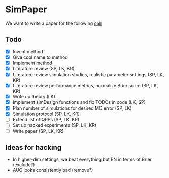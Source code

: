 # SimPaper

We want to write a paper for the following [call](https://onlinelibrary.wiley.com/page/journal/15214036/homepage/call_for_papers.html#neutralcomparisonstudies)

## Todo

- [x] Invent method
- [x] Give cool name to method
- [x] Implement method
- [x] Literature review (SP, LK, KR)
- [x] Literature review simulation studies, realistic parameter settings (SP, LK, KR)
- [x] Literature review performance metrics, normalize Brier score (SP, LK, KR)
- [x] Write up theory (LK)
- [x] Implement simDesign functions and fix TODOs in code (LK, SP)
- [x] Plan number of simulations for desired MC error (SP, LK)
- [x] Simulation protocol (SP, LK, KR)
- [ ] Extend list of QRPs (SP, LK, KR)
- [ ] Set up hacked experiments (SP, LK, KR)
- [ ] Write paper (SP, LK, KR)

## Ideas for hacking

- In higher-dim settings, we beat everything but EN in terms of Brier (exclude?)
- AUC looks consistently bad (remove?)
